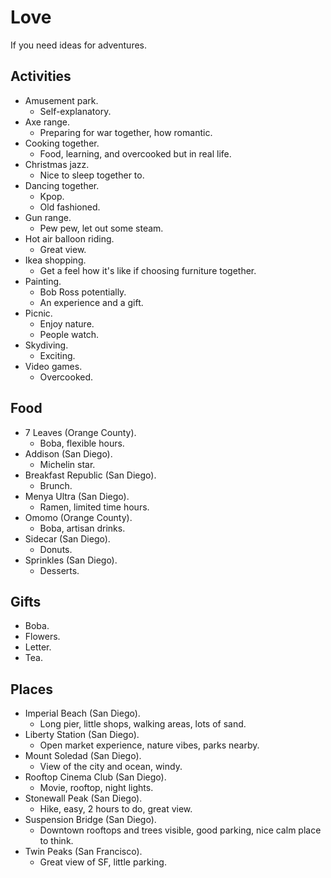 # Love

If you need ideas for adventures.

## Activities

- Amusement park.
  - Self-explanatory.
- Axe range.
  - Preparing for war together, how romantic.
- Cooking together.
  - Food, learning, and overcooked but in real life.
- Christmas jazz.
  - Nice to sleep together to.
- Dancing together.
  - Kpop.
  - Old fashioned.
- Gun range.
  - Pew pew, let out some steam.
- Hot air balloon riding.
  - Great view.
- Ikea shopping.
  - Get a feel how it's like if choosing furniture together.
- Painting.
  - Bob Ross potentially.
  - An experience and a gift.
- Picnic.
  - Enjoy nature.
  - People watch.
- Skydiving.
  - Exciting.
- Video games.
  - Overcooked.

## Food

- 7 Leaves (Orange County).
  - Boba, flexible hours.
- Addison (San Diego).
  - Michelin star.
- Breakfast Republic (San Diego).
  - Brunch.
- Menya Ultra (San Diego).
  - Ramen, limited time hours.
- Omomo (Orange County).
  - Boba, artisan drinks.
- Sidecar (San Diego).
  - Donuts.
- Sprinkles (San Diego).
  - Desserts.

## Gifts

- Boba.
- Flowers.
- Letter.
- Tea.

## Places

- Imperial Beach (San Diego).
  - Long pier, little shops, walking areas, lots of sand.
- Liberty Station (San Diego).
  - Open market experience, nature vibes, parks nearby.
- Mount Soledad (San Diego).
  - View of the city and ocean, windy.
- Rooftop Cinema Club (San Diego).
  - Movie, rooftop, night lights.
- Stonewall Peak (San Diego).
  - Hike, easy, 2 hours to do, great view.
- Suspension Bridge (San Diego).
  - Downtown rooftops and trees visible, good parking, nice calm place to think.
- Twin Peaks (San Francisco).
  - Great view of SF, little parking.
